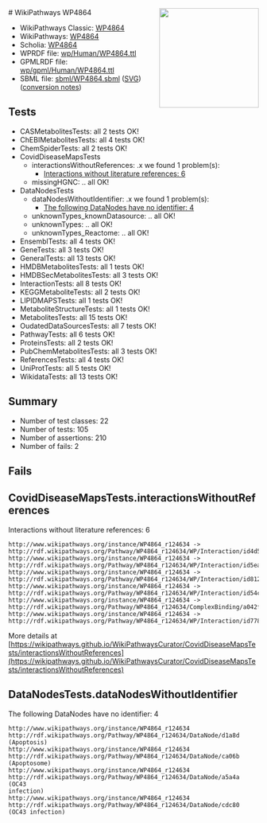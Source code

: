<img style="float: right; width: 200px" src="../logo.png" />
# WikiPathways WP4864

* WikiPathways Classic: [WP4864](https://classic.wikipathways.org/instance/WP4864)
* WikiPathways: [WP4864](https://identifiers.org/wikipathways:WP4864)
* Scholia: [WP4864](https://scholia.toolforge.org/wikipathways/WP4864)
* WPRDF file: [wp/Human/WP4864.ttl](../wp/Human/WP4864.ttl)
* GPMLRDF file: [wp/gpml/Human/WP4864.ttl](../wp/gpml/Human/WP4864.ttl)
* SBML file: [sbml/WP4864.sbml](../sbml/WP4864.sbml) ([SVG](../sbml/WP4864.svg)) ([conversion notes](../sbml/WP4864.txt))

## Tests
* CASMetabolitesTests: all 2 tests OK!
* ChEBIMetabolitesTests: all 4 tests OK!
* ChemSpiderTests: all 2 tests OK!
* CovidDiseaseMapsTests
    * interactionsWithoutReferences: .x we found 1 problem(s):
        * [Interactions without literature references: 6](#2e295934)
    * missingHGNC: .. all OK!
* DataNodesTests
    * dataNodesWithoutIdentifier: .x we found 1 problem(s):
        * [The following DataNodes have no identifier: 4](#d2d32fa3)
    * unknownTypes_knownDatasource: .. all OK!
    * unknownTypes: .. all OK!
    * unknownTypes_Reactome: .. all OK!
* EnsemblTests: all 4 tests OK!
* GeneTests: all 3 tests OK!
* GeneralTests: all 13 tests OK!
* HMDBMetabolitesTests: all 1 tests OK!
* HMDBSecMetabolitesTests: all 3 tests OK!
* InteractionTests: all 8 tests OK!
* KEGGMetaboliteTests: all 2 tests OK!
* LIPIDMAPSTests: all 1 tests OK!
* MetaboliteStructureTests: all 1 tests OK!
* MetabolitesTests: all 15 tests OK!
* OudatedDataSourcesTests: all 7 tests OK!
* PathwayTests: all 6 tests OK!
* ProteinsTests: all 2 tests OK!
* PubChemMetabolitesTests: all 3 tests OK!
* ReferencesTests: all 4 tests OK!
* UniProtTests: all 5 tests OK!
* WikidataTests: all 13 tests OK!


## Summary

* Number of test classes: 22
* Number of tests: 105
* Number of assertions: 210
* Number of fails: 2

## Fails

<a name="2e295934" />

## CovidDiseaseMapsTests.interactionsWithoutReferences

Interactions without literature references: 6
```
http://www.wikipathways.org/instance/WP4864_r124634 -> http://rdf.wikipathways.org/Pathway/WP4864_r124634/WP/Interaction/id4d5fb94c
http://www.wikipathways.org/instance/WP4864_r124634 -> http://rdf.wikipathways.org/Pathway/WP4864_r124634/WP/Interaction/id5ea6cbdd
http://www.wikipathways.org/instance/WP4864_r124634 -> http://rdf.wikipathways.org/Pathway/WP4864_r124634/WP/Interaction/id812e8e5d
http://www.wikipathways.org/instance/WP4864_r124634 -> http://rdf.wikipathways.org/Pathway/WP4864_r124634/WP/Interaction/id54c6a1c1
http://www.wikipathways.org/instance/WP4864_r124634 -> http://rdf.wikipathways.org/Pathway/WP4864_r124634/ComplexBinding/a042f
http://www.wikipathways.org/instance/WP4864_r124634 -> http://rdf.wikipathways.org/Pathway/WP4864_r124634/WP/Interaction/id7784c19c
```

More details at [https://wikipathways.github.io/WikiPathwaysCurator/CovidDiseaseMapsTests/interactionsWithoutReferences](https://wikipathways.github.io/WikiPathwaysCurator/CovidDiseaseMapsTests/interactionsWithoutReferences)

<a name="d2d32fa3" />

## DataNodesTests.dataNodesWithoutIdentifier

The following DataNodes have no identifier: 4
```
http://www.wikipathways.org/instance/WP4864_r124634 http://rdf.wikipathways.org/Pathway/WP4864_r124634/DataNode/d1a8d (Apoptosis)
http://www.wikipathways.org/instance/WP4864_r124634 http://rdf.wikipathways.org/Pathway/WP4864_r124634/DataNode/ca06b (Apoptosome)
http://www.wikipathways.org/instance/WP4864_r124634 http://rdf.wikipathways.org/Pathway/WP4864_r124634/DataNode/a5a4a (OC43
infection)
http://www.wikipathways.org/instance/WP4864_r124634 http://rdf.wikipathways.org/Pathway/WP4864_r124634/DataNode/cdc80 (OC43 infection)
```

